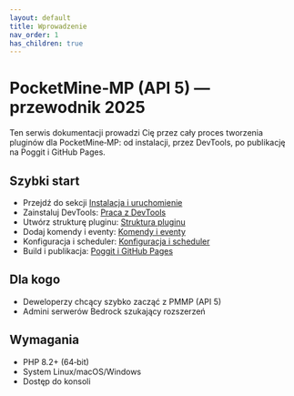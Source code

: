 ```yaml
---
layout: default
title: Wprowadzenie
nav_order: 1
has_children: true
---
```


# PocketMine‑MP (API 5) — przewodnik 2025

Ten serwis dokumentacji prowadzi Cię przez cały proces tworzenia pluginów dla PocketMine‑MP: od instalacji, przez DevTools, po publikację na Poggit i GitHub Pages.

## Szybki start

- Przejdź do sekcji [Instalacja i uruchomienie](getting-started.html)
- Zainstaluj DevTools: [Praca z DevTools](devtools.html)
- Utwórz strukturę pluginu: [Struktura pluginu](plugin-structure.html)
- Dodaj komendy i eventy: [Komendy i eventy](commands-events.html)
- Konfiguracja i scheduler: [Konfiguracja i scheduler](config-scheduler.html)
- Build i publikacja: [Poggit i GitHub Pages](poggit-github.html)

## Dla kogo

- Deweloperzy chcący szybko zacząć z PMMP (API 5)
- Admini serwerów Bedrock szukający rozszerzeń

## Wymagania

- PHP 8.2+ (64‑bit)
- System Linux/macOS/Windows
- Dostęp do konsoli
